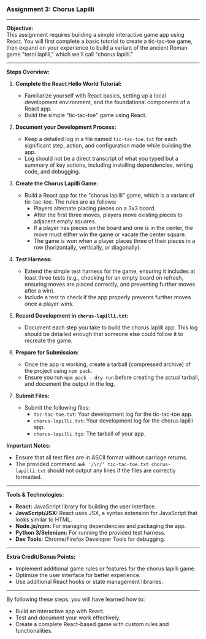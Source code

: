 ### Assignment 3: Chorus Lapilli

---

**Objective:**  
This assignment requires building a simple interactive game app using React. You will first complete a basic tutorial to create a tic-tac-toe game, then expand on your experience to build a variant of the ancient Roman game "terni lapilli," which we'll call "chorus lapilli."

---

**Steps Overview:**

1. **Complete the React Hello World Tutorial:**
   - Familiarize yourself with React basics, setting up a local development environment, and the foundational components of a React app. 
   - Build the simple "tic-tac-toe" game using React.

2. **Document your Development Process:**
   - Keep a detailed log in a file named `tic-tac-toe.txt` for each significant step, action, and configuration made while building the app.
   - Log should not be a direct transcript of what you typed but a summary of key actions, including installing dependencies, writing code, and debugging.

3. **Create the Chorus Lapilli Game:**
   - Build a React app for the "chorus lapilli" game, which is a variant of tic-tac-toe. The rules are as follows:
     - Players alternate placing pieces on a 3x3 board.
     - After the first three moves, players move existing pieces to adjacent empty squares.
     - If a player has pieces on the board and one is in the center, the move must either win the game or vacate the center square.
     - The game is won when a player places three of their pieces in a row (horizontally, vertically, or diagonally).
   
4. **Test Harness:**
   - Extend the simple test harness for the game, ensuring it includes at least three tests (e.g., checking for an empty board on refresh, ensuring moves are placed correctly, and preventing further moves after a win).
   - Include a test to check if the app properly prevents further moves once a player wins.

5. **Record Development in `chorus-lapilli.txt`:**
   - Document each step you take to build the chorus lapilli app. This log should be detailed enough that someone else could follow it to recreate the game.

6. **Prepare for Submission:**
   - Once the app is working, create a tarball (compressed archive) of the project using `npm pack`.
   - Ensure you run `npm pack --dry-run` before creating the actual tarball, and document the output in the log.

7. **Submit Files:**
   - Submit the following files:
     - `tic-tac-toe.txt`: Your development log for the tic-tac-toe app.
     - `chorus-lapilli.txt`: Your development log for the chorus lapilli app.
     - `chorus-lapilli.tgz`: The tarball of your app.

**Important Notes:**
- Ensure that all text files are in ASCII format without carriage returns.
- The provided command `awk '/\r/' tic-tac-toe.txt chorus-lapilli.txt` should not output any lines if the files are correctly formatted.

---

**Tools & Technologies:**
- **React:** JavaScript library for building the user interface.
- **JavaScript/JSX:** React uses JSX, a syntax extension for JavaScript that looks similar to HTML.
- **Node.js/npm:** For managing dependencies and packaging the app.
- **Python 3/Selenium:** For running the provided test harness.
- **Dev Tools:** Chrome/Firefox Developer Tools for debugging.

---

**Extra Credit/Bonus Points:**
- Implement additional game rules or features for the chorus lapilli game.
- Optimize the user interface for better experience.
- Use additional React hooks or state management libraries.

---

By following these steps, you will have learned how to:
- Build an interactive app with React.
- Test and document your work effectively.
- Create a complete React-based game with custom rules and functionalities.
